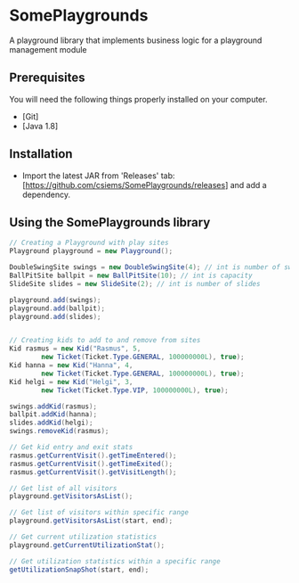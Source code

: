 # SomePlaygrounds
A playground library that implements business logic for a playground management module

## Prerequisites

You will need the following things properly installed on your computer.
* [Git]
* [Java 1.8]

## Installation

* Import the latest JAR from 'Releases' tab: [https://github.com/csiems/SomePlaygrounds/releases] and add a dependency.

## Using the SomePlaygrounds library

```Java
// Creating a Playground with play sites
Playground playground = new Playground();

DoubleSwingSite swings = new DoubleSwingSite(4); // int is number of swings (each holds two kids)
BallPitSite ballpit = new BallPitSite(10); // int is capacity
SlideSite slides = new SlideSite(2); // int is number of slides

playground.add(swings);
playground.add(ballpit);
playground.add(slides);


// Creating kids to add to and remove from sites
Kid rasmus = new Kid("Rasmus", 5,
        new Ticket(Ticket.Type.GENERAL, 100000000L), true);
Kid hanna = new Kid("Hanna", 4,
        new Ticket(Ticket.Type.GENERAL, 100000000L), true);
Kid helgi = new Kid("Helgi", 3,
        new Ticket(Ticket.Type.VIP, 100000000L), true);

swings.addKid(rasmus);
ballpit.addKid(hanna);
slides.addKid(helgi);
swings.removeKid(rasmus);

// Get kid entry and exit stats
rasmus.getCurrentVisit().getTimeEntered();
rasmus.getCurrentVisit().getTimeExited();
rasmus.getCurrentVisit().getVisitLength();

// Get list of all visitors
playground.getVisitorsAsList();

// Get list of visitors within specific range
playground.getVisitorsAsList(start, end);

// Get current utilization statistics
playground.getCurrentUtilizationStat();

// Get utilization statistics within a specific range
getUtilizationSnapShot(start, end);

```


